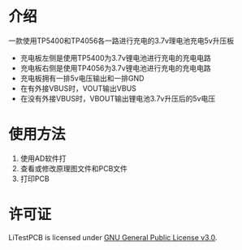 # 介绍
一款使用TP5400和TP4056各一路进行充电的3.7v理电池充电5v升压板
* 充电板左侧是使用TP5400为3.7v锂电池进行充电的充电电路
* 充电板右侧是使用TP4056为3.7v锂电池进行充电的充电电路
* 充电板拥有一排5v电压输出和一排GND
* 在有外接VBUS时，VOUT输出VBUS
* 在没有外接VBUS时，VBOUT输出锂电池3.7v升压后的5v电压

# 使用方法
1. 使用AD软件打
2. 查看或修改原理图文件和PCB文件
3. 打印PCB


# 许可证
LiTestPCB is licensed under [GNU General Public License v3.0](https://github.com/eternalchn/LiTestPCB/blob/master/LICENSE).
